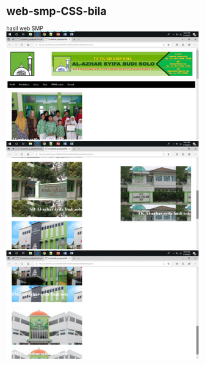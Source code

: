 # web-smp-CSS-bila
hasil web SMP
![alt text](https://github.com/nabilajr/web-smp-CSS-bila/blob/master/Screenshot%20(57).png?raw=true)
![alt text](https://github.com/nabilajr/web-smp-CSS-bila/blob/master/Screenshot%20(58).png?raw=true)
![alt text](https://github.com/nabilajr/web-smp-CSS-bila/blob/master/Screenshot%20(59).png?raw=true)
